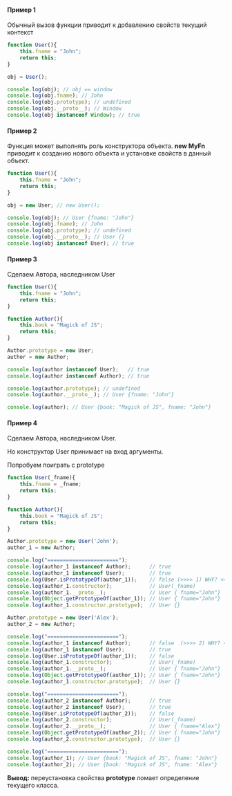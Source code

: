 #### Пример 1

Обычный вызов функции приводит к добавлению свойств текущий контекст

```javascript
function User(){
    this.fname = "John";
    return this;
}

obj = User();

console.log(obj); // obj == window
console.log(obj.fname); // John
console.log(obj.prototype); // undefined
console.log(obj.__proto__); // Window
console.log(obj instanceof Window); // true
```

#### Пример 2

Функция может выполнять роль конструктора объекта. **new MyFn** приводит к созданию нового объекта и установке свойств в данный объект.

```javascript
function User(){
    this.fname = "John";
    return this;
}

obj = new User; // new User();

console.log(obj); // User {fname: "John"} 
console.log(obj.fname); // John
console.log(obj.prototype); // undefined
console.log(obj.__proto__); // User {}
console.log(obj instanceof User); // true
```

#### Пример 3

Сделаем Автора, наследником User

```javascript
function User(){
    this.fname = "John";
    return this;
}

function Author(){
    this.book = "Magick of JS";
    return this;
}

Author.prototype = new User;
author = new Author;

console.log(author instanceof User);   // true
console.log(author instanceof Author); // true

console.log(author.prototype); // undefined
console.log(author.__proto__); // User {fname: "John"} 

console.log(author); // User {book: "Magick of JS", fname: "John"}
```

#### Пример 4

Сделаем Автора, наследником User.

Но конструктор User принимает на вход аргументы.

Попробуем поиграть с prototype

```javascript
function User(_fname){
    this.fname = _fname;
    return this;
}

function Author(){
    this.book = "Magick of JS";
    return this;
}

Author.prototype = new User('John');
author_1 = new Author;

console.log("=======================");
console.log(author_1 instanceof Author);      // true
console.log(author_1 instanceof User);        // true
console.log(User.isPrototypeOf(author_1));    // false (>>>> 1) WHY? <<<<)
console.log(author_1.constructor);            // User(_fname)
console.log(author_1.__proto__);              // User { fname="John"} 
console.log(Object.getPrototypeOf(author_1)); // User { fname="John"}
console.log(author_1.constructor.prototype);  // User {}

Author.prototype = new User('Alex');
author_2 = new Author;

console.log("=======================");
console.log(author_1 instanceof Author);      // false  (>>>> 2) WHY? <<<<)
console.log(author_1 instanceof User);        // true
console.log(User.isPrototypeOf(author_1));    // false
console.log(author_1.constructor);            // User(_fname)
console.log(author_1.__proto__);              // User { fname="John"} 
console.log(Object.getPrototypeOf(author_1)); // User { fname="John"}
console.log(author_1.constructor.prototype);  // User {}

console.log("=======================");
console.log(author_2 instanceof Author);      // true
console.log(author_2 instanceof User);        // true
console.log(User.isPrototypeOf(author_2));    // false
console.log(author_2.constructor);            // User(_fname)
console.log(author_2.__proto__);              // User { fname="Alex"}
console.log(Object.getPrototypeOf(author_2)); // User { fname="John"}
console.log(author_2.constructor.prototype);  // User {}

console.log("=======================");
console.log(author_1); // User {book: "Magick of JS", fname: "John"}
console.log(author_2); // User {book: "Magick of JS", fname: "Alex"}
```

**Вывод:** переустановка свойства **prototype** ломает определение текущего класса.
